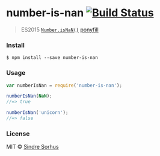 # number-is-nan [![Build Status](https://travis-ci.org/sindresorhus/number-is-nan.svg?branch=master)](https://travis-ci.org/sindresorhus/number-is-nan)

> ES2015 [`Number.isNaN()`](https://developer.mozilla.org/en-US/docs/Web/JavaScript/Reference/Global_Objects/Number/isNaN) [ponyfill](https://ponyfill.com)


###  Install

```
$ npm install --save number-is-nan
```


###  Usage

```js
var numberIsNan = require('number-is-nan');

numberIsNan(NaN);
//=> true

numberIsNan('unicorn');
//=> false
```


###  License

MIT © [Sindre Sorhus](http://sindresorhus.com)
